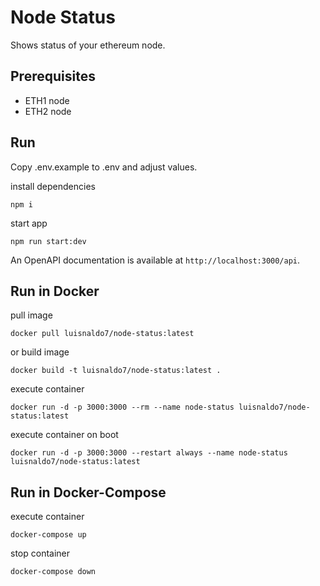 # Node Status

Shows status of your ethereum node.

## Prerequisites

- ETH1 node
- ETH2 node

## Run

Copy .env.example to .env and adjust values.

install dependencies

```
npm i
```

start app

```
npm run start:dev
```

An OpenAPI documentation is available at `http://localhost:3000/api`.

## Run in Docker

pull image

```
docker pull luisnaldo7/node-status:latest
```

or build image

```
docker build -t luisnaldo7/node-status:latest .
```

execute container

```
docker run -d -p 3000:3000 --rm --name node-status luisnaldo7/node-status:latest
```

execute container on boot

```
docker run -d -p 3000:3000 --restart always --name node-status luisnaldo7/node-status:latest
```

## Run in Docker-Compose

execute container

```
docker-compose up
```

stop container

```
docker-compose down
```
